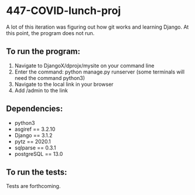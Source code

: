 # 447-COVID-lunch-proj

A lot of this iteration was figuring out how git works and learning Django. At this point, the program does not run. 

## To run the program:
1. Navigate to DjangoX/dprojx/mysite on your command line
2. Enter the command: python manage.py runserver (some terminals will need the command python3)
3. Navigate to the local link in your browser
4. Add /admin to the link

## Dependencies:
- python3
- asgiref == 3.2.10
- Django == 3.1.2
- pytz == 2020.1
- sqlparse == 0.3.1
- postgreSQL == 13.0

## To run the tests:
Tests are forthcoming. 
